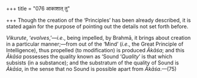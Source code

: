 +++
title = "076 आकाशात् तु"

+++
Though the creation of the ‘Principles’ has been already described, it
is stated again for the purpose of pointing out the details not set
forth before.

*Vikurute*, ‘*evolves*,’—*i.e*., being impelled, by Brahmā, it brings
about creation in a particular manner;—from out of the ‘Mind’ (*i.e*.,
the Great Principle of Intelligence), thus propelled (to modification)
is produced *Ākāśa*; and this *Ākāśa* possesses the quality known as
‘Sound ‘*Quality*’ is that which subsists (in a substance); and the
substratum of the quality of Sound is *Ākāśa*, in the sense that no
Sound is possible apart from *Ākāśa*.—(75)


